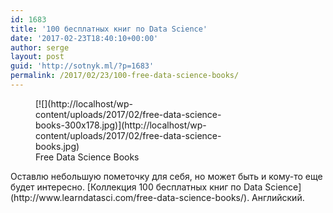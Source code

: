 ```yaml
---
id: 1683
title: '100 бесплатных книг по Data Science'
date: '2017-02-23T18:40:10+00:00'
author: serge
layout: post
guid: 'http://sotnyk.ml/?p=1683'
permalink: /2017/02/23/100-free-data-science-books/
---
```


<figure aria-describedby="caption-attachment-1684" class="wp-caption alignleft" id="attachment_1684" style="width: 300px">[![](http://localhost/wp-content/uploads/2017/02/free-data-science-books-300x178.jpg)](http://localhost/wp-content/uploads/2017/02/free-data-science-books.jpg)<figcaption class="wp-caption-text" id="caption-attachment-1684">Free Data Science Books</figcaption></figure>Оставлю небольшую пометочку для себя, но может быть и кому-то еще будет интересно. [Коллекция 100 бесплатных книг по Data Science](http://www.learndatasci.com/free-data-science-books/). Английский.